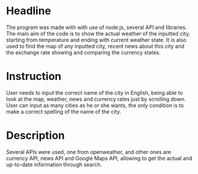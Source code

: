 # Headline
The program was made with with use of node.js, several API and libraries. The main aim of the code is to show the actual weather of the inputted city, starting from temperature and ending with current weather state. It is also used to find the map of any inputted city, recent news about this city and the exchange rate showing and comparing the currency states.

# Instruction
User needs to input the correct name of the city in English, being able to look at the map, weather, news and currency rates just by scrolling down. User can input as many cities as he or she wants, the only condition is to make a correct spelling of the name of the city.

# Description
Several APIs were used, one from openweather, and other ones are currency API, news API and Google Maps API, allowing to get the actual and up-to-date information through search.
